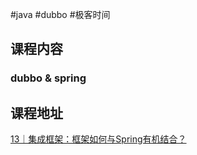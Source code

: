 #java #dubbo #极客时间 

## 课程内容

### dubbo & spring




## 课程地址

[13｜集成框架：框架如何与Spring有机结合？](https://time.geekbang.org/column/article/615378)